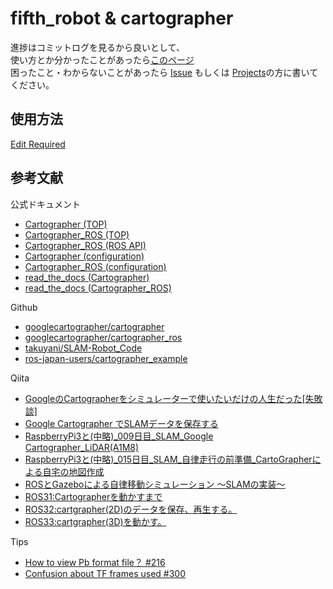 # fifth_robot & cartographer

進捗はコミットログを見るから良いとして、    
使い方とか分かったことがあったら[このページ](https://github.com/CIR-KIT/fifth_robot_pkg/edit/develop/use-cartographer/src/fifth_robot_pkgs/fifth_robot_description/README.md)  
困ったこと・わからないことがあったら 
[Issue](https://github.com/CIR-KIT/fifth_robot_pkg/issues/new) もしくは [Projects](https://github.com/CIR-KIT/fifth_robot_pkg/projects/8)の方に書いてください。  

## 使用方法
[Edit Required](https://github.com/CIR-KIT/fifth_robot_pkg/edit/develop/use-cartographer/src/fifth_robot_pkgs/fifth_robot_description/README.md)  

## 参考文献

公式ドキュメント  
* [Cartographer (TOP)](https://google-cartographer.readthedocs.io/en/latest/index.html)  
* [Cartographer_ROS (TOP)](https://google-cartographer-ros.readthedocs.io/en/latest/)  
* [Cartographer_ROS (ROS API)](https://google-cartographer-ros.readthedocs.io/en/latest/ros_api.html)  
* [Cartographer (configuration)](https://google-cartographer.readthedocs.io/en/latest/configuration.html)  
* [Cartographer_ROS (configuration)](https://google-cartographer-ros.readthedocs.io/en/latest/configuration.html)  
* [read_the_docs (Cartographer)](https://media.readthedocs.org/pdf/google-cartographer/latest/google-cartographer.pdf)
* [read_the_docs (Cartographer_ROS)](https://media.readthedocs.org/pdf/google-cartographer-ros/latest/google-cartographer-ros.pdf)  

Github
* [googlecartographer/cartographer](https://github.com/googlecartographer/cartographer)  
* [googlecartographer/cartographer_ros](https://github.com/googlecartographer/cartographer_ros)  
* [takuyani/SLAM-Robot_Code](https://github.com/takuyani/SLAM-Robot_Code)
* [ros-japan-users/cartographer_example](https://github.com/ros-japan-users/cartographer_example)


Qiita  
* [GoogleのCartographerをシミュレーターで使いたいだけの人生だった[失敗談]](https://qiita.com/syoamakase/items/ea3ad5040cd53507ca5e)  
* [Google Cartographer でSLAMデータを保存する](https://qiita.com/nnn112358/items/f5495f6b9abaf5ceb117)  
* [RaspberryPi3と(中略)_009日目_SLAM_Google Cartographer_LiDAR(A1M8)](https://qiita.com/PINTO/items/4845c438cac05eda4d1e)  
* [RaspberryPi3と(中略)_015日目_SLAM_自律走行の前準備_CartoGrapherによる自宅の地図作成](https://qiita.com/PINTO/items/d8fd7a91ee00df7702b7)  
* [ROSとGazeboによる自律移動シミュレーション 〜SLAMの実装〜](https://qiita.com/Crafty_as_a_Fox/items/bf9ead1056f841f82f6a)  
* [ROS31:Cartographerを動かすまで](https://qiita.com/NextWorld/items/4fc3f62b08b5a455c925)
* [ROS32:cartgrapher(2D)のデータを保存、再生する。](https://qiita.com/NextWorld/items/8f215e98adbff6e98ae1)  
* [ROS33:cartgrapher(3D)を動かす。](https://qiita.com/NextWorld/items/80858bba07940f2c1f42)  

Tips  
* [How to view Pb format file？ #216](https://github.com/googlecartographer/cartographer/issues/216)  
* [Confusion about TF frames used #300](https://github.com/googlecartographer/cartographer_ros/issues/300)
